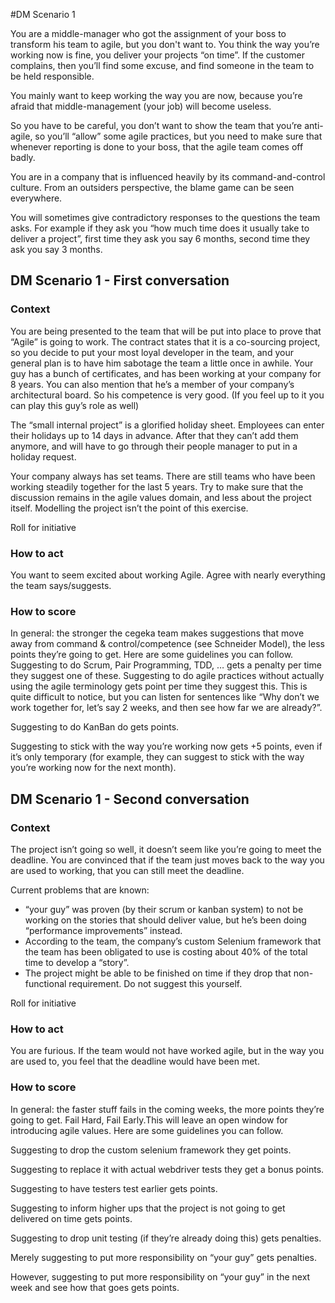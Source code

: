 [D20]: https://github.com/Sch3lp/AgileRoleplay/images/d20.jpg "D20"
[D10]: https://github.com/Sch3lp/AgileRoleplay/images/d10.jpg "D10"
[D4]: https://github.com/Sch3lp/AgileRoleplay/images/d4.jpg "D4"
#DM Scenario 1

You are a middle-manager who got the assignment of your boss to transform his team to agile, but you don't want to.
You think the way you’re working now is fine, you deliver your projects “on time”. If the customer complains, then you’ll find some excuse, and find someone in the team to be held responsible.

You mainly want to keep working the way you are now, because you’re afraid that middle-management (your job) will become useless.

So you have to be careful, you don’t want to show the team that you’re anti-agile, so you’ll “allow” some agile practices, but you need to make sure that whenever reporting is done to your boss, that the agile team comes off badly.

You are in a company that is influenced heavily by its command-and-control culture.
From an outsiders perspective, the blame game can be seen everywhere.

You will sometimes give contradictory responses to the questions the team asks. For example if they ask you “how much time does it usually take to deliver a project”, first time they ask you say 6 months, second time they ask you say 3 months.


## DM Scenario 1 - First conversation

### Context

You are being presented to the team that will be put into place to prove that “Agile” is going to work. The contract states that it is a co-sourcing project, so you decide to put your most loyal developer in the team, and your general plan is to have him sabotage the team a little once in awhile.
Your guy has a bunch of certificates, and has been working at your company for 8 years. You can also mention that he’s a member of your company’s architectural board. So his competence is very good. (If you feel up to it you can play this guy’s role as well)

The “small internal project” is a glorified holiday sheet. 
Employees can enter their holidays up to 14 days in advance. After that they can’t add them anymore, and will have to go through their people manager to put in a holiday request. 

Your company always has set teams. There are still teams who have been working steadily together for the last 5 years.
Try to make sure that the discussion remains in the agile values domain, and less about the project itself. Modelling the project isn’t the point of this exercise.

Roll for initiative 

### How to act

You want to seem excited about working Agile.
Agree with nearly everything the team says/suggests.

### How to score

In general: the stronger the cegeka team makes suggestions that move away from command & control/competence (see Schneider Model), the less points they’re going to get. Here are some guidelines you can follow.
Suggesting to do Scrum, Pair Programming, TDD, … gets a penalty per time they suggest one of these.
Suggesting to do agile practices without actually using the agile terminology gets point per time they suggest this. This is quite difficult to notice, but you can listen for sentences like “Why don’t we work together for, let’s say 2 weeks, and then see how far we are already?”.

Suggesting to do KanBan do gets points.

Suggesting to stick with the way you’re working now gets +5 points, even if it’s only temporary (for example, they can suggest to stick with the way you’re working now for the next month).

## DM Scenario 1 - Second conversation

### Context

The project isn’t going so well, it doesn’t seem like you’re going to meet the deadline. You are convinced that if the team just moves back to the way you are used to working, that you can still meet the deadline.

Current problems that are known: 
* “your guy” was proven (by their scrum or kanban system) to not be working on the stories that should deliver value, but he’s been doing “performance improvements” instead.
* According to the team, the company’s custom Selenium framework that the team has been obligated to use is costing about 40% of the total time to develop a “story”.
* The project might be able to be finished on time if they drop that non-functional requirement. Do not suggest this yourself.

Roll for initiative 

### How to act

You are furious. If the team would not have worked agile, but in the way you are used to, you feel that the deadline would have been met.

### How to score

In general: the faster stuff fails in the coming weeks, the more points they’re going to get. Fail Hard, Fail Early.This will leave an open window for introducing agile values. Here are some guidelines you can follow.

Suggesting to drop the custom selenium framework they get points.

Suggesting to replace it with actual webdriver tests they get a bonus points.

Suggesting to have testers test earlier gets points.

Suggesting to inform higher ups that the project is not going to get delivered on time gets points.

Suggesting to drop unit testing (if they’re already doing this) gets penalties.

Merely suggesting to put more responsibility on “your guy” gets penalties.

However, suggesting to put more responsibility on “your guy” in the next week and see how that goes gets points.
